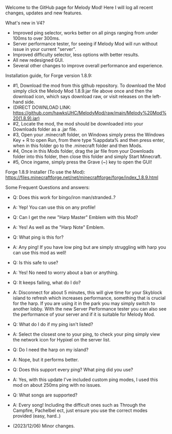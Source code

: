 Welcome to the GitHub page for Melody Mod! Here I will log all recent changes, updates and new features.

What's new in V4?

- Improved ping selector, works better on all pings ranging from under 100ms to over 300ms.
- Server performance tester, for seeing if Melody Mod will run without issue in your current "server".
- Improved difficulty selector, less options with better results.
- All new redesigned GUI.
- Several other changes to improve overall performance and experience.

Installation guide, for Forge version 1.8.9:

- #1, Download the mod from this github repository. To download the Mod simply click the Melody Mod 1.8.9.jar file above once and then the download icon, which says download raw, or visit releases on the left-hand side.
- (DIRECT DOWNLOAD LINK: https://github.com/hawksUHC/MelodyMod/raw/main/Melody%20Mod%20(1.8.9).jar) 
- #2, Locate the mod, the mod should be downloaded into your Downloads folder as a .jar file.
- #3, Open your .minecraft folder, on Windows simply press the Windows Key + R to open Run, from there type %appdata% and then press enter, when in this folder go to the .minecraft folder and then Mods.
- #4, Once in this Mods folder, drag the jar file from your Downloads folder into this folder, then close this folder and simply Start Minecraft.
- #5, Once ingame, simply press the Grave (~) key to open the GUI!

Forge 1.8.9 Installer (To use the Mod): https://files.minecraftforge.net/net/minecraftforge/forge/index_1.8.9.html

Some Frequent Questions and answers:

- Q: Does this work for bingo/iron man/stranded..?
- A: Yep! You can use this on any profile!

- Q: Can I get the new "Harp Master" Emblem with this Mod?
- A: Yes! As well as the "Harp Note" Emblem.

- Q: What ping is this for?
- A: Any ping! If you have low ping but are simply struggling with harp you can use this mod as well!

- Q: Is this safe to use?
- A: Yes! No need to worry about a ban or anything. 

- Q: It keeps failing, what do I do?
- A: Disconnect for about 5 minutes, this will give time for your Skyblock island to refresh which increases performance, something that is crucial for the harp. If you are using it in the park you may simply switch to another lobby. With the new Server Performance tester you can also see the performance of your server and if it is suitable for Melody Mod.

- Q: What do I do if my ping isn't listed?
- A: Select the closest one to your ping, to check your ping simply view the network icon for Hypixel on the server list.

- Q: Do I need the harp on my island?
- A: Nope, but it performs better.

- Q: Does this support every ping? What ping did you use?
- A: Yes, with this update I've included custom ping modes, I used this mod on about 250ms ping with no issues.

- Q: What songs are supported? 
- A: Every song! Including the difficult ones such as Through the Campfire, Pachelbel ect, just ensure you use the correct modes provided (easy, hard..)

- (2023/12/06) Minor changes.
